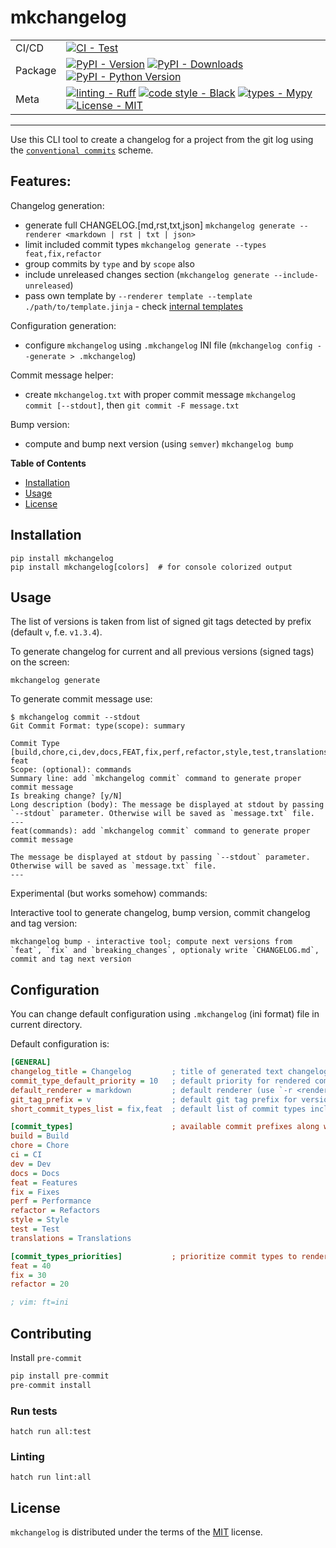 # mkchangelog

<div align="center">

|         |                                                                                                                                                                                                                                                                                                                                                                                                                                                                                                  |
| ------- | ------------------------------------------------------------------------------------------------------------------------------------------------------------------------------------------------------------------------------------------------------------------------------------------------------------------------------------------------------------------------------------------------------------------------------------------------------------------------------------------------ |
| CI/CD   | [![CI - Test](https://github.com/onjin/mkchangelog/actions/workflows/test.yml/badge.svg)](https://github.com/onjin/mkchangelog/actions/workflows/test.yml)                                                                                                                                                                                                                                                                                                                                       |
| Package | [![PyPI - Version](https://img.shields.io/pypi/v/mkchangelog.svg?logo=pypi&label=PyPI&logoColor=gold)](https://pypi.org/project/mkchangelog/) [![PyPI - Downloads](https://img.shields.io/pypi/dm/mkchangelog.svg?color=blue&label=Downloads&logo=pypi&logoColor=gold)](https://pypi.org/project/mkchangelog/) [![PyPI - Python Version](https://img.shields.io/pypi/pyversions/mkchangelog.svg?logo=python&label=Python&logoColor=gold)](https://pypi.org/project/mkchangelog/)                 |
| Meta    | [![linting - Ruff](https://img.shields.io/endpoint?url=https://raw.githubusercontent.com/astral-sh/ruff/main/assets/badge/v2.json)](https://github.com/astral-sh/ruff) [![code style - Black](https://img.shields.io/badge/code%20style-black-000000.svg)](https://github.com/psf/black) [![types - Mypy](https://img.shields.io/badge/types-Mypy-blue.svg)](https://github.com/python/mypy) [![License - MIT](https://img.shields.io/badge/license-MIT-9400d3.svg)](https://spdx.org/licenses/) |

</div>

---

Use this CLI tool to create a changelog for a project from the git log using the [`conventional commits`](https://www.conventionalcommits.org/en/v1.0.0/) scheme.

## Features:


Changelog generation:
- generate full CHANGELOG.[md,rst,txt,json] `mkchangelog generate --renderer <markdown | rst | txt | json>`
- limit included commit types `mkchangelog generate --types feat,fix,refactor`
- group commits by `type` and by `scope` also
- include unreleased changes section (`mkchangelog generate --include-unreleased`)
- pass own template by `--renderer template --template ./path/to/template.jinja` - check [internal templates](https://github.com/onjin/mkchangelog/blob/master/mkchangelog/templates/)

Configuration generation:
- configure `mkchangelog` using `.mkchangelog` INI file (`mkchangelog config --generate > .mkchangelog`)

Commit message helper:
- create `mkchangelog.txt` with proper commit message `mkchangelog commit [--stdout]`, then `git commit -F message.txt`

Bump version:
- compute and bump next version (using `semver`) `mkchangelog bump`

**Table of Contents**

- [Installation](#installation)
- [Usage](#usage)
- [License](#license)

## Installation

```console
pip install mkchangelog
pip install mkchangelog[colors]  # for console colorized output
```

## Usage

The list of versions is taken from list of signed git tags detected by prefix (default `v`, f.e. `v1.3.4`).

To generate changelog for current and all previous versions (signed tags) on the screen:

```console
mkchangelog generate
```

To generate commit message use:

```console
$ mkchangelog commit --stdout
Git Commit Format: type(scope): summary

Commit Type [build,chore,ci,dev,docs,FEAT,fix,perf,refactor,style,test,translations]: feat
Scope: (optional): commands
Summary line: add `mkchangelog commit` command to generate proper commit message
Is breaking change? [y/N]
Long description (body): The message be displayed at stdout by passing `--stdout` parameter. Otherwise will be saved as `message.txt` file.
---
feat(commands): add `mkchangelog commit` command to generate proper commit message

The message be displayed at stdout by passing `--stdout` parameter. Otherwise will be saved as `message.txt` file.
---
```

Experimental (but works somehow) commands:

Interactive tool to generate changelog, bump version, commit changelog and tag version:

```console
mkchangelog bump - interactive tool; compute next versions from `feat`, `fix` and `breaking_changes`, optionaly write `CHANGELOG.md`, commit and tag next version
```

## Configuration

You can change default configuration using `.mkchangelog` (ini format) file in current directory.

Default configuration is:
```ini
[GENERAL]
changelog_title = Changelog         ; title of generated text changelog
commit_type_default_priority = 10   ; default priority for rendered commit types
default_renderer = markdown         ; default renderer (use `-r <renderer` to overwrite)
git_tag_prefix = v                  ; default git tag prefix for versions
short_commit_types_list = fix,feat  ; default list of commit types included in changelog (use `-t <type,type,.. | all>` to overwrite)

[commit_types]                      ; available commit prefixes along with their names used to render headers
build = Build
chore = Chore
ci = CI
dev = Dev
docs = Docs
feat = Features
fix = Fixes
perf = Performance
refactor = Refactors
style = Style
test = Test
translations = Translations

[commit_types_priorities]           ; prioritize commit types to render them earlier, check `commit_type_default_priority`
feat = 40
fix = 30
refactor = 20

; vim: ft=ini
```

## Contributing

Install `pre-commit`

```python
pip install pre-commit
pre-commit install
```

### Run tests

```console
hatch run all:test
```

### Linting

```console
hatch run lint:all
```

## License

`mkchangelog` is distributed under the terms of the [MIT](https://spdx.org/licenses/MIT.html) license.
